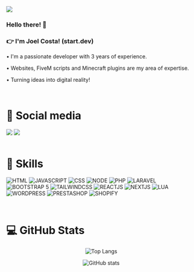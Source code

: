 <div align="start">
  <img src="https://media.giphy.com/media/v1.Y2lkPTc5MGI3NjExcWJtNHk1eGZwYWdlcW5qNjFpazVkaHltNTdrOXN1YjN3djYxbDBncCZlcD12MV9pbnRlcm5hbF9naWZfYnlfaWQmY3Q9cw/uWL3Nt5cgwsCecmh24/source.gif"  />
</div>
<h3>Hello there! 👋</h3>
<h3 >👉 I'm Joel Costa! (start.dev)</h3>
<p>• I'm a passionate developer with 3 years of experience.</p>
<p>• Websites, FiveM scripts and Minecraft plugins are my area of expertise.</p>
<p>• Turning ideas into digital reality!</p>

<br>

<h1>📣 Social media</h1>
<div align="start">
   <a href="https://www.linkedin.com/in/joel-costa-7a9507179/" target="_blank"><img src="https://img.shields.io/badge/LinkedIn-0077B5?style=for-the-badge&logo=linkedin&logoColor=white" /></a>
   <a href="https://github.com/joelcostapt" target="_blank"><img src="https://img.shields.io/badge/GitHub-100000?style=for-the-badge&logo=github&logoColor=white" /></a>
   <!--<a href="https://www.behance.net/gurieel" target="_blank"><img src="https://img.shields.io/badge/-Behance-blue?style=for-the-badge&logo=behance&logoColor=white" /></a>
   <a href="https://www.instagram.com/guriel.dev" target="_blank"><img src="https://img.shields.io/badge/Instagram-E4405F?style=for-the-badge&logo=instagram&logoColor=white" /></a>-->
</div>

<br>

<h1>🚀 Skills</h1>

![HTML](https://img.shields.io/badge/HTML5-E34F26?style=for-the-badge&logo=html5&logoColor=white)
![JAVASCRIPT](https://img.shields.io/badge/JavaScript-F7DF1E?style=for-the-badge&logo=javascript&logoColor=black)
![CSS](https://img.shields.io/badge/CSS3-1572B6?style=for-the-badge&logo=css3&logoColor=white)
![NODE](https://img.shields.io/badge/Node.js-5FA04E?style=for-the-badge&logo=node.js&logoColor=white)
![PHP](https://img.shields.io/badge/PHP-777BB4?style=for-the-badge&logo=PHP&logoColor=white)
![LARAVEL](https://img.shields.io/badge/LARAVEL-FF2D20?style=for-the-badge&logo=laravel&logoColor=white)
![BOOTSTRAP 5](https://img.shields.io/badge/Bootstrap%205-7952B3?style=for-the-badge&logo=bootstrap&logoColor=white)
![TAILWINDCSS](https://img.shields.io/badge/Tailwind%20CSS-06B6D4?style=for-the-badge&logo=tailwindcss&logoColor=white)
![REACTJS](https://img.shields.io/badge/ReactJS-61DAFB?style=for-the-badge&logo=react&logoColor=white)
![NEXTJS](https://img.shields.io/badge/NextJS-000000?style=for-the-badge&logo=nextdotjs&logoColor=white)
![LUA](https://img.shields.io/badge/LUA-2C2D72?style=for-the-badge&logo=lua)
![WORDPRESS](https://img.shields.io/badge/WORDPRESS-21759B?style=for-the-badge&logo=wordpress)
![PRESTASHOP](https://img.shields.io/badge/PRESTASHOP-DF0067?style=for-the-badge&logo=prestashop)
![SHOPIFY](https://img.shields.io/badge/SHOPIFY-7AB55C?style=for-the-badge&logo=shopify&logoColor=white)

<br>

<h1>💻 GitHub Stats</h1>
<div align="center">
  
![Top Langs](https://github-readme-stats.vercel.app/api/top-langs/?username=joelcostapt&layout=compact&theme=transparent)
  
</div>
<div align="center">
  
![GitHub stats](https://github-readme-stats.vercel.app/api?username=joelcostapt&show_icons=true&theme=transparent)
  
</div>
